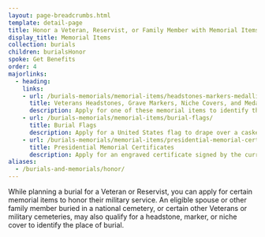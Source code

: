 ```yaml
---
layout: page-breadcrumbs.html
template: detail-page
title: Honor a Veteran, Reservist, or Family Member with Memorial Items
display_title: Memorial Items
collection: burials
children: burialsHonor
spoke: Get Benefits
order: 4
majorlinks:
  - heading:
    links:
    - url: /burials-memorials/memorial-items/headstones-markers-medallions/
      title: Veterans Headstones, Grave Markers, Niche Covers, and Medallions
      description: Apply for one of these memorial items to identify the burial place of a Veteran or eligible spouse or other family member.
    - url: /burials-memorials/memorial-items/burial-flags/
      title: Burial Flags
      description: Apply for a United States flag to drape over a casket or coffin or place with an urn.
    - url: /burials-memorials/memorial-items/presidential-memorial-certificates/
      title: Presidential Memorial Certificates
      description: Apply for an engraved certificate signed by the current president.
aliases:
  - /burials-and-memorials/honor/
---
```

<div class="va-introtext">
While planning a burial for a Veteran or Reservist, you can apply for certain memorial items to honor their military service. An eligible spouse or other family member buried in a national cemetery, or certain other Veterans or military cemeteries, may also qualify for a headstone, marker, or niche cover to identify the place of burial.

</div>
